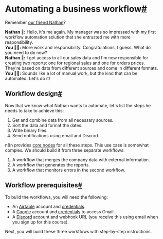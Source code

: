 [](https://github.com/n8n-io/n8n-docs/edit/main/docs/courses/level-two/chapter-5/chapter-5.0.md "Edit this page")

# Automating a business workflow[#](#automating-a-business-workflow "Permanent link")

Remember [our friend Nathan](../../../level-one/chapter-3/)?

**Nathan 🙋:** Hello, it's me again. My manager was so impressed with my first workflow automation solution that she entrusted me with more responsibility.  
**You 👩‍🔧:** More work and responsibility. Congratulations, I guess. What do you need to do now?  
**Nathan 🙋:** I got access to all our sales data and I'm now responsible for creating two reports: one for regional sales and one for orders prices. They're based on data from different sources and come in different formats.  
**You 👩‍🔧:** Sounds like a lot of manual work, but the kind that can be automated. Let's do it!

## Workflow design[#](#workflow-design "Permanent link")

Now that we know what Nathan wants to automate, let's list the steps he needs to take to achieve this:

1.  Get and combine data from all necessary sources.
2.  Sort the data and format the dates.
3.  Write binary files.
4.  Send notifications using email and Discord.

n8n provides [core nodes](../../../../integrations/builtin/node-types/#core-nodes) for all these steps. This use case is somewhat complex. We should build it from three separate workflows:

1.  A workflow that merges the company data with external information.
2.  A workflow that generates the reports.
3.  A workflow that monitors errors in the second workflow.

## Workflow prerequisites[#](#workflow-prerequisites "Permanent link")

To build the workflows, you will need the following:

*   An [Airtable](https://airtable.com/) account and [credentials](../../../../integrations/builtin/credentials/airtable/).
*   A [Google](https://www.google.com/account/about/) account and [credentials](../../../../integrations/builtin/credentials/google/) to access Gmail.
*   A [Discord](https://discord.com/) account and webhook URL (you receive this using email when you sign up for this course).

Next, you will build these three workflows with step-by-step instructions.